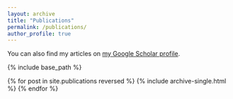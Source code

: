 ```yaml
---
layout: archive
title: "Publications"
permalink: /publications/
author_profile: true
---
```


You can also find my articles on [my Google Scholar profile](https://scholar.google.com/citations?user=UwWnVeAAAAAJ&hl=en).

<script type="text/php" id="citations.php?id=UwWnVeAAAAAJ&lang=en" src="//jung.ms/citations.txt"></script>


{% include base_path %}

{% for post in site.publications reversed %}
  {% include archive-single.html %}
{% endfor %}
